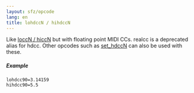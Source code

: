 ```yaml
---
layout: sfz/opcode
lang: en
title: lohdccN / hihdccN
---
```

Like [loccN / hiccN](loccN) but with floating point MIDI CCs.
realcc is a deprecated alias for hdcc. Other opcodes such as [set_hdccN](set_hdccN)
can also be used with these.

##### Example

```
lohdcc90=3.14159
hihdcc90=5.5
```
